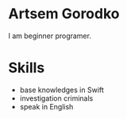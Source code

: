 # Artsem Gorodko

I am beginner programer.

# Skills

* base knowledges in Swift
* investigation criminals
* speak in English
